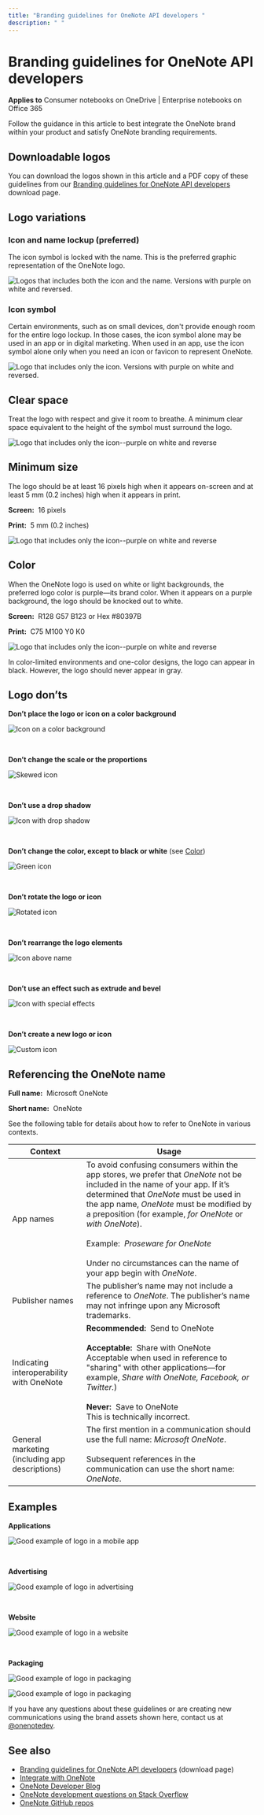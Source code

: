---title: "Branding guidelines for OneNote API developers "description: " "---# Branding guidelines for OneNote API developers 
 
**Applies to** Consumer notebooks on OneDrive | Enterprise notebooks on Office 365

Follow the guidance in this article to best integrate the OneNote brand within your product and satisfy OneNote branding requirements.

<a name="download-logos"></a>

## Downloadable logos

You can download the logos shown in this article and a PDF copy of these guidelines from our [Branding guidelines for OneNote API developers](https://www.microsoft.com/download/details.aspx?id=42977) download page.

<a name="variations"></a>

## Logo variations

### Icon and name lockup (preferred) 

The icon symbol is locked with the name. This is the preferred graphic representation of the OneNote logo.

![Logos that includes both the icon and the name. Versions with purple on white and reversed.](images/onenotelogobgs.png)

### Icon symbol 

Certain environments, such as on small devices, don't provide enough room for the entire logo lockup. In those cases, the icon symbol alone may be used in an app or in digital marketing. When used in an app, use the icon symbol alone only when you need an icon or favicon to represent OneNote.

![Logo that includes only the icon.  Versions with purple on white and reversed.](images/onenotelogoicon.png)

<a name="spacing"></a>

## Clear space 

Treat the logo with respect and give it room to breathe. A minimum clear space equivalent to the height of the symbol must surround the logo.

![Logo that includes only the icon--purple on white and reverse](images/onenotelogoclearspace.png)


<a name="size"></a>

## Minimum size 

The logo should be at least 16 pixels high when it appears on-screen and at least 5 mm (0.2 inches) high when it appears in print.

**Screen:**&nbsp;&nbsp;16 pixels
 
**Print:**&nbsp;&nbsp;5 mm (0.2 inches) 

![Logo that includes only the icon--purple on white and reverse](images/onenotelogominsize.png)


<a name="color"></a>

## Color

When the OneNote logo is used on white or light backgrounds, the preferred logo color is purple&mdash;its brand color. When it appears on a purple background, the logo should be knocked out to white.

**Screen:**&nbsp;&nbsp;R128 G57 B123 or Hex #80397B

**Print:**&nbsp;&nbsp;C75 M100 Y0 K0 

  ![Logo that includes only the icon--purple on white and reverse](images/onenotelogobgs.png)
 
In color-limited environments and one-color designs, the logo can appear in black. However, the logo should never appear in gray.
<!--or white?-->

<a name="do-nots"></a>

## Logo don’ts

**Don’t place the logo or icon on a color background** 

![Icon on a color background](images/onenotelogodonts1.png)

<br/>

**Don’t change the scale or the proportions**

![Skewed icon](images/onenotelogodonts2.png)

<br/>

**Don’t use a drop shadow**

![Icon with drop shadow](images/onenotelogodonts3.png)

<br/>

**Don’t change the color, except to black or white** (see [Color](#color))

![Green icon](images/onenotelogodonts4.png) 

<br/>

**Don’t rotate the logo or icon**   

![Rotated icon](images/onenotelogodonts5.png)

<br/>

**Don’t rearrange the logo elements** 

![Icon above name](images/onenotelogodonts6.png)

<br/>

**Don’t use an effect such as extrude and bevel**  

![Icon with special effects](images/onenotelogodonts7.png)

<br/>

**Don’t create a new logo or icon**

![Custom icon](images/onenotelogodonts8.png)

 
<a name="name"></a>

## Referencing the OneNote name

**Full name:**&nbsp;&nbsp;Microsoft OneNote 

**Short name:**&nbsp;&nbsp;OneNote
 
See the following table for details about how to refer to OneNote in various contexts.

| Context | Usage |
|------|------|
| App names | To avoid confusing consumers within the app stores, we prefer that *OneNote* not be included in the name of your app. If it’s determined that *OneNote* must be used in the app name, *OneNote* must be modified by a preposition (for example, *for OneNote* or *with OneNote*).<br/><br/>Example:&nbsp;&nbsp;*Proseware for OneNote*<br/><br/>Under no circumstances can the name of your app begin with *OneNote*.
| Publisher names | The publisher’s name may not include a reference to *OneNote*. The publisher’s name may not infringe upon any Microsoft trademarks. |
| Indicating interoperability with OneNote | **Recommended:**&nbsp;&nbsp;Send to OneNote<br/><br/>**Acceptable:**&nbsp;&nbsp;Share with OneNote<br/>Acceptable when used in reference to "sharing" with other applications—for example, *Share with OneNote, Facebook, or Twitter.*)<br/><br/>**Never:**&nbsp;&nbsp;Save to OneNote<br/>This is technically incorrect. |
| General marketing (including app descriptions) | The first mention in a communication should use the full name: *Microsoft OneNote*.<br /><br />Subsequent references in the communication can use the short name: *OneNote*.
 
<a name="examples"></a>

## Examples

**Applications**

![Good example of logo in a mobile app](images/onenoteusageapps.png)

<br/>

**Advertising**

![Good example of logo in advertising](images/onenoteusageadvertising.jpg)

<br/>

**Website**

![Good example of logo in a website](images/onenoteusagewebsite.png)

<br/>

**Packaging**

![Good example of logo in packaging](images/onenoteusagepackaging1.png)

![Good example of logo in packaging](images/onenoteusagepackaging2.png)


If you have any questions about these guidelines or are creating new communications using the brand assets shown here, contact us at [@onenotedev](https://twitter.com/onenotedev).

## See also

- [Branding guidelines for OneNote API developers](https://www.microsoft.com/download/details.aspx?id=42977) (download page)
- [Integrate with OneNote](integrate-with-onenote.md)
- [OneNote Developer Blog](https://go.microsoft.com/fwlink/?LinkID=390183)
- [OneNote development questions on Stack Overflow](https://go.microsoft.com/fwlink/?LinkID=390182)
- [OneNote GitHub repos](https://go.microsoft.com/fwlink/?LinkID=390178)  


